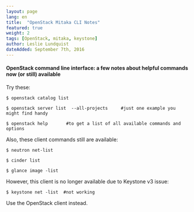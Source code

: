 ```yaml
---
layout: page
lang: en
title:  "OpenStack Mitaka CLI Notes"
featured: true
weight: 2
tags: [OpenStack, mitaka, keystone]
author: Leslie Lundquist
dateAdded: September 7th, 2016
---
```


#### OpenStack command line interface: a few notes about helpful commands now (or still) available

Try these:

```
$ openstack catalog list

$ openstack server list  --all-projects     #just one example you might find handy

$ openstack help       #to get a list of all available commands and options
```

Also, these client commands still are available:

```
$ neutron net-list

$ cinder list

$ glance image -list
```

However, this client is no longer available due to Keystone v3 issue:

```
$ keystone net -list  #not working
```

Use the OpenStack client instead.
